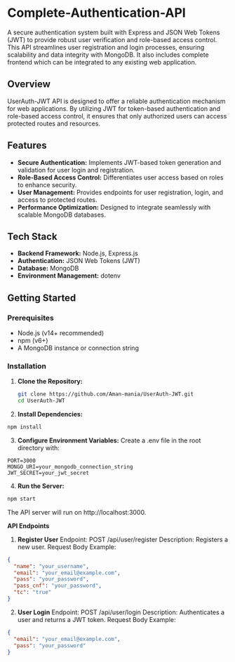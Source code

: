 # Complete-Authentication-API

A secure authentication system built with Express and JSON Web Tokens (JWT) to provide robust user verification and role-based access control. This API streamlines user registration and login processes, ensuring scalability and data integrity with MongoDB.
It also includes complete frontend which can be integrated to any existing web application.

## Overview

UserAuth-JWT API is designed to offer a reliable authentication mechanism for web applications. By utilizing JWT for token-based authentication and role-based access control, it ensures that only authorized users can access protected routes and resources.

## Features

- **Secure Authentication:** Implements JWT-based token generation and validation for user login and registration.
- **Role-Based Access Control:** Differentiates user access based on roles to enhance security.
- **User Management:** Provides endpoints for user registration, login, and access to protected routes.
- **Performance Optimization:** Designed to integrate seamlessly with scalable MongoDB databases.

## Tech Stack

- **Backend Framework:** Node.js, Express.js  
- **Authentication:** JSON Web Tokens (JWT)  
- **Database:** MongoDB  
- **Environment Management:** dotenv  

## Getting Started

### Prerequisites

- Node.js (v14+ recommended)  
- npm (v6+)  
- A MongoDB instance or connection string  

### Installation

1. **Clone the Repository:**  
   ```bash
   git clone https://github.com/Aman-mania/UserAuth-JWT.git
   cd UserAuth-JWT
   ```
2. **Install Dependencies:**

```bash
npm install
```
3. **Configure Environment Variables:**
  Create a .env file in the root directory with:

```.env
PORT=3000
MONGO_URI=your_mongodb_connection_string
JWT_SECRET=your_jwt_secret
```
4. **Run the Server:**

```bash
npm start
```
The API server will run on http://localhost:3000.


**API Endpoints**
1. **Register User**
Endpoint: POST /api/user/register
Description: Registers a new user.
Request Body Example:
```json
{
  "name": "your_username",
  "email": "your_email@example.com",
  "pass": "your_password",
  "pass_cnf": "your_password",
  "tc": "true"
}
```

2. **User Login**
Endpoint: POST /api/user/login
Description: Authenticates a user and returns a JWT token.
Request Body Example:

```json
{
  "email": "your_email@example.com",
  "pass": "your_password"
}
```
